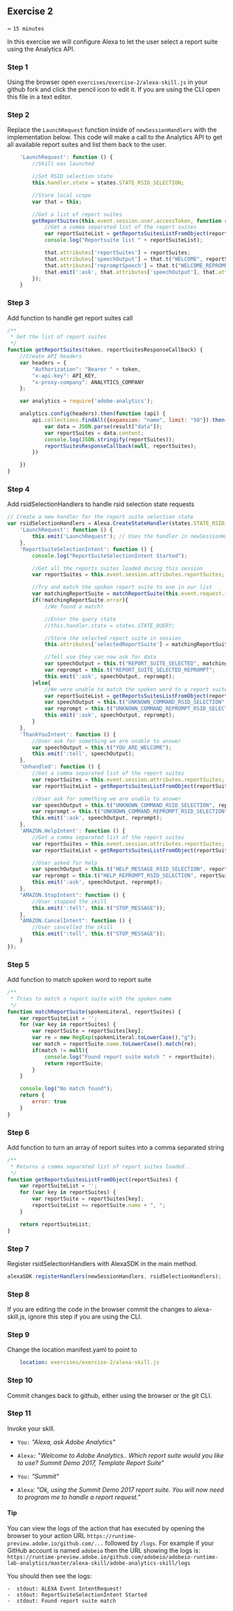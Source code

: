## Exercise 2

~ `15 minutes`

In this exercise we will configure Alexa to let the user select a report suite using the Analytics API.

### Step 1
Using the browser open `exercises/exercise-2/alexa-skill.js` in your github fork and click the pencil icon to edit it. If you are using the CLI open this file in a text editor.

### Step 2
Replace the `LaunchRequest` function inside of `newSessionHandlers` with the implementation below. This code will make a call to the Analytics API to get all available report suites and list them back to the user.

```javascript
    'LaunchRequest': function () {
        //Skill was launched

        //Set RSID selection state
        this.handler.state = states.STATE_RSID_SELECTION;

        //Store local scope
        var that = this;

        //Get a list of report suites
        getReportSuites(this.event.session.user.accessToken, function reportSuitesResponseCallback(err, reportSuites) {
            //Get a comma separated list of the report suites
            var reportSuiteList = getReportsSuitesListFromObject(reportSuites);
            console.log("Reportsuite list " + reportSuiteList);

            that.attributes['reportSuites'] = reportSuites;
            that.attributes['speechOutput'] = that.t("WELCOME", reportSuiteList);
            that.attributes['repromptSpeech'] = that.t("WELCOME_REPROMPT", reportSuiteList);
            that.emit(':ask', that.attributes['speechOutput'], that.attributes['repromptSpeech']);
        });
    }
```

### Step 3
Add function to handle get report suites call

```javascript
/**
 * Get the list of report suites
 */
function getReportSuites(token, reportSuitesResponseCallback) {
    //Create API headers
    var headers = {
        "Authorization": "Bearer " + token,
        "x-api-key": API_KEY,
        "x-proxy-company": ANALYTICS_COMPANY
    };

    var analytics = require('adobe-analytics');

    analytics.config(headers).then(function (api) {
        api.collections.findAll({expansion: "name", limit: "50"}).then(function (result) {
            var data = JSON.parse(result["data"]);
            var reportSuites = data.content;
            console.log(JSON.stringify(reportSuites));
            reportSuitesResponseCallback(null, reportSuites);
        })

    })
}
```

### Step 4
Add rsidSelectionHandlers to handle rsid selection state requests

```javascript
// Create a new handler for the report suite selection state
var rsidSelectionHandlers = Alexa.CreateStateHandler(states.STATE_RSID_SELECTION, {
    'LaunchRequest': function () {
        this.emit('LaunchRequest'); // Uses the handler in newSessionHandlers
    },
    'ReportSuiteSelectionIntent': function () {
        console.log("ReportSuiteSelectionIntent Started");

        //Get all the reports suites loaded during this session
        var reportSuites = this.event.session.attributes.reportSuites;

        //Try and match the spoken report suite to one in our list
        var matchingReportSuite = matchReportSuite(this.event.request.intent.slots.ReportSuite.value, reportSuites);
        if(!matchingReportSuite.error){
            //We found a match!

            //Enter the query state
            //this.handler.state = states.STATE_QUERY;

            //Store the selected report suite in session
            this.attributes['selectedReportSuite'] = matchingReportSuite;

            //Tell use they can now ask for data
            var speechOutput = this.t("REPORT_SUITE_SELECTED", matchingReportSuite.name);
            var reprompt = this.t("REPORT_SUITE_SELECTED_REPROMPT";
            this.emit(':ask', speechOutput, reprompt);
        }else{
            //We were unable to match the spoken word to a report suite
            var reportSuiteList = getReportsSuitesListFromObject(reportSuites);
            var speechOutput = this.t("UNKNOWN_COMMAND_RSID_SELECTION", reportSuiteList);
            var reprompt = this.t("UNKNOWN_COMMAND_REPROMPT_RSID_SELECTION", reportSuiteList);
            this.emit(':ask', speechOutput, reprompt);
        }
    },
    'ThankYouIntent': function () {
        //User ask for something we are unable to answer
        var speechOutput = this.t("YOU_ARE_WELCOME");
        this.emit(':tell', speechOutput);
    },
    'Unhandled': function () {
        //Get a comma separated list of the report suites
        var reportSuites = this.event.session.attributes.reportSuites;
        var reportSuiteList = getReportsSuitesListFromObject(reportSuites);

        //User ask for something we are unable to answer
        var speechOutput = this.t("UNKNOWN_COMMAND_RSID_SELECTION", reportSuiteList);
        var reprompt = this.t("UNKNOWN_COMMAND_REPROMPT_RSID_SELECTION", reportSuiteList);
        this.emit(':ask', speechOutput, reprompt);
    },
    'AMAZON.HelpIntent': function () {
        //Get a comma separated list of the report suites
        var reportSuites = this.event.session.attributes.reportSuites;
        var reportSuiteList = getReportsSuitesListFromObject(reportSuites);

        //User asked for help
        var speechOutput = this.t("HELP_MESSAGE_RSID_SELECTION", reportSuiteList);
        var reprompt = this.t("HELP_REPROMPT_RSID_SELECTION", reportSuiteList);
        this.emit(':ask', speechOutput, reprompt);
    },
    "AMAZON.StopIntent": function () {
        //User stopped the skill
        this.emit(':tell', this.t("STOP_MESSAGE"));
    },
    "AMAZON.CancelIntent": function () {
        //User cancelled the skill
        this.emit(':tell', this.t("STOP_MESSAGE"));
    }
});
```

### Step 5
Add function to match spoken word to report suite

```javascript
/**
 * Tries to match a report suite with the spoken name
 */
function matchReportSuite(spokenLiteral, reportSuites) {
    var reportSuiteList = '';
    for (var key in reportSuites) {
        var reportSuite = reportSuites[key];
        var re = new RegExp(spokenLiteral.toLowerCase(),"g");
        var match = reportSuite.name.toLowerCase().match(re);
        if(match != null){
            console.log("Found report suite match " + reportSuite);
            return reportSuite;
        }
    }

    console.log("No match found");
    return {
        error: true
    }
}
```

### Step 6
Add function to turn an array of report suites into a comma separated string

```javascript
/**
 * Returns a comma separated list of report suites loaded..
 */
function getReportsSuitesListFromObject(reportSuites) {
    var reportSuiteList = '';
    for (var key in reportSuites) {
        var reportSuite = reportSuites[key];
        reportSuiteList += reportSuite.name + ", ";
    }

    return reportSuiteList;
}
```

### Step 7
Register rsidSelectionHandlers with AlexaSDK in the main method.

```javascript
alexaSDK.registerHandlers(newSessionHandlers, rsidSelectionHandlers);

```

### Step 8
If you are editing the code in the browser commit the changes to alexa-skill.js, ignore this step if you are using the CLI.

### Step 9
 Change the location manifest.yaml to point to

 ```yaml
     location: exercises/exercise-2/alexa-skill.js
 ```

### Step 10
Commit changes back to github, either using the browser or the git CLI.

### Step 11

Invoke your skill.

* `You:` _"Alexa, ask Adobe Analytics"_
* `Alexa:` "_Welcome to Adobe Analytics.. Which report suite would you like to use? Summit Demo 2017, Template Report Suite_"

* `You:` _"Summit"_
* `Alexa`: _"Ok, using the Summit Demo 2017 report suite. You will now need to program me to handle a report request."_

#### Tip
 You can view the logs of the action that has executed by opening the browser to your action URL `https://runtime-preview.adobe.io/github.com/...` followed by `/logs`. For example if your GitHub account is named `adobeio` then the URL showing the logs is:
`https://runtime-preview.adobe.io/github.com/adobeio/adobeio-runtime-lab-analytics/master/alexa-skill/adobe-analytics-skill/logs`

You should then see the logs:
```
-  stdout: ALEXA Event IntentRequest!
-  stdout: ReportSuiteSelectionIntent Started
-  stdout: Found report suite match
```
